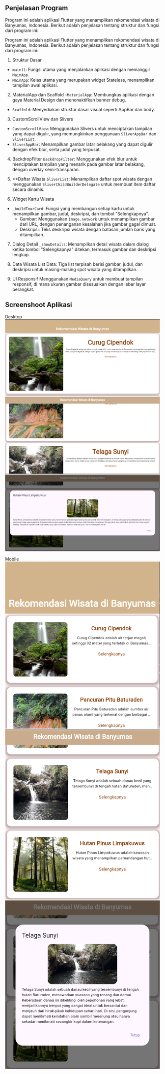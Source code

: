 ## Penjelasan Program
Program ini adalah aplikasi Flutter yang menampilkan rekomendasi wisata di Banyumas, Indonesia. Berikut adalah penjelasan tentang struktur dan fungsi dari program ini:

Program ini adalah aplikasi Flutter yang menampilkan rekomendasi wisata di Banyumas, Indonesia. Berikut adalah penjelasan tentang struktur dan fungsi dari program ini:

1. Struktur Dasar
- `main()`: Fungsi utama yang menjalankan aplikasi dengan memanggil `MainApp`.
- `MainApp`: Kelas utama yang merupakan widget Stateless, menampilkan tampilan awal aplikasi.

2. MaterialApp dan Scaffold
-`MaterialApp`: Membungkus aplikasi dengan gaya Material Design dan menonaktifkan banner debug.
- `Scaffold`: Menyediakan struktur dasar visual seperti AppBar dan body.

3. CustomScrollView dan Slivers
- `CustomScrollView`: Menggunakan Slivers untuk menciptakan tampilan yang dapat digulir, yang memungkinkan penggunaan `SliverAppBar` dan `SliverList`.
- `SliverAppBar`: Menampilkan gambar latar belakang yang dapat digulir dengan efek blur, serta judul yang terpusat.

4. BackdropFilter
`BackdropFilter`: Menggunakan efek blur untuk menciptakan tampilan yang menarik pada gambar latar belakang, dengan overlay semi-transparan.

5. **Daftar Wisata
`SliverList`: Menampilkan daftar spot wisata dengan menggunakan `SliverChildBuilderDelegate` untuk membuat item daftar secara dinamis.

6. Widget Kartu Wisata
- `_buildTourCard`: Fungsi yang     membangun setiap kartu untuk menampilkan gambar, judul, deskripsi, dan tombol "Selengkapnya".
  - Gambar: Menggunakan `Image.network` untuk menampilkan gambar dari URL, dengan penanganan kesalahan jika gambar gagal dimuat.
  - Deskripsi: Teks deskripsi wisata dengan batasan jumlah baris yang ditampilkan.

7. Dialog Detail
`_showDetails`: Menampilkan detail wisata dalam dialog ketika tombol "Selengkapnya" ditekan, termasuk gambar dan deskripsi lengkap.

8. Data Wisata
List Data: Tiga list terpisah berisi gambar, judul, dan deskripsi untuk masing-masing spot wisata yang ditampilkan.

9. UI Responsif
Menggunakan `MediaQuery` untuk membuat tampilan responsif, di mana ukuran gambar disesuaikan dengan lebar layar perangkat.

## Screenshoot Aplikasi
Desktop
![App Screenshot](./asset/ss_full_desktop.png)
![App Screenshot](./asset/ss_tengah_desktop.png)
![App Screenshot](./asset/ss_selengkapnya_desktop.png)

Mobile
![App Screenshot](./asset/ss_full_mobile.png)
![App Screenshot](./asset/ss_tengah_mobile.png)
![App Screenshot](./asset/ss_selengkapnya_mobile.png)